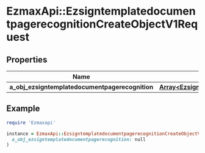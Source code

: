# EzmaxApi::EzsigntemplatedocumentpagerecognitionCreateObjectV1Request

## Properties

| Name | Type | Description | Notes |
| ---- | ---- | ----------- | ----- |
| **a_obj_ezsigntemplatedocumentpagerecognition** | [**Array&lt;EzsigntemplatedocumentpagerecognitionRequestCompound&gt;**](EzsigntemplatedocumentpagerecognitionRequestCompound.md) |  |  |

## Example

```ruby
require 'Ezmaxapi'

instance = EzmaxApi::EzsigntemplatedocumentpagerecognitionCreateObjectV1Request.new(
  a_obj_ezsigntemplatedocumentpagerecognition: null
)
```

